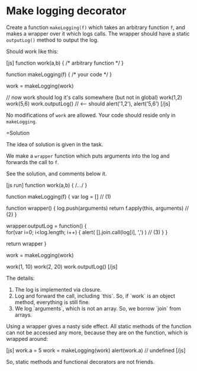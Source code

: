 
# Make logging decorator  

Create a function `makeLogging(f)` which takes an arbitrary function `f`, and makes a wrapper over it which logs calls. The wrapper should have a static `outputLog()` method to output the log. 

Should work like this:

[js]
function work(a,b) { /* arbitrary function */ }

function makeLogging(f) { /* your code */ }

work = makeLogging(work)

// now work should log it's calls somewhere (but not in global)
work(1,2)
work(5,6)
work.outputLog() // <-- should alert('1,2'), alert('5,6')
[/js]

No modifications of `work` are allowed. Your code should reside only in `makeLogging`. 


=Solution

The idea of solution is given in the task.

We make a `wrapper` function which puts arguments into the log and forwards the call to `f`.

See the solution, and comments below it.

[js run]
function work(a,b) { /*...*/ }

function makeLogging(f) { 
  var log = []  // (1)

  function wrapper() {
    log.push(arguments)
    return f.apply(this, arguments)   // (2)
  }

  wrapper.outputLog = function() {  
    for(var i=0; i<log.length; i++) {
      alert( [].join.call(log[i], ',') ) // (3)
    }
  }

  return wrapper
}

work = makeLogging(work)

work(1, 10) 
work(2, 20)
work.outputLog()
[/js]

The details:
<ol>
<li>The log is implemented via closure.</li>
<li>Log and forward the call, including `this`. So, if `work` is an object method, everything is still fine.</li>
<li>We log `arguments`, which is not an array. So, we borrow `join` from arrays.
</li>
</ol>

Using a wrapper gives a nasty side effect. All static methods of the function can not be accessed any more, because they are on the function, which is wrapped around:

[js]
work.a = 5
work = makeLogging(work)
alert(work.a) // undefined
[/js]

So, static methods and functional decorators are not friends.


